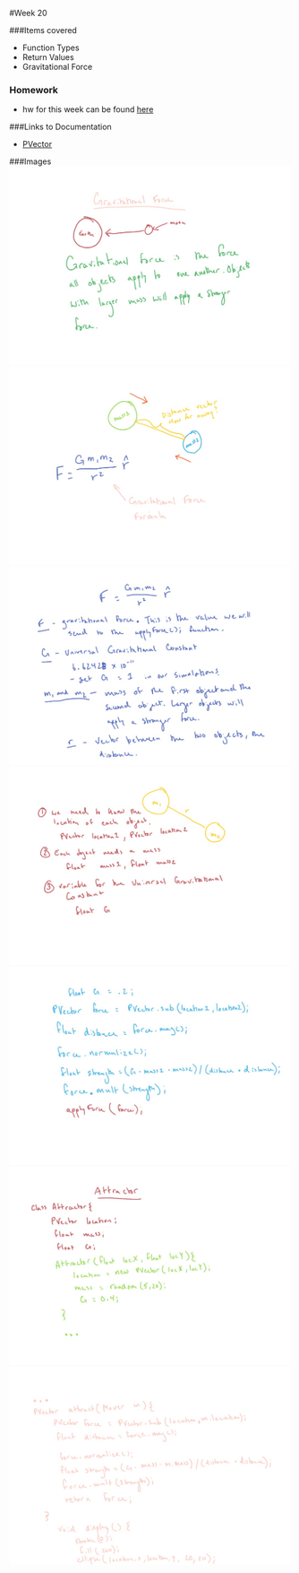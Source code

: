 #Week 20

###Items covered
* Function Types
* Return Values
* Gravitational Force

### Homework
* hw for this week can be found [here](https://github.com/mositech/CS2015/issues/45)

###Links to Documentation
* [PVector](https://processing.org/reference/PVector.html)


###Images
![gravForce](https://github.com/mositech/CS2015/blob/master/Class-Material/week20/imageNotes/01_gravForce.jpg?raw=true)
![gravFormula](https://github.com/mositech/CS2015/blob/master/Class-Material/week20/imageNotes/02_gravFormula.jpg?raw=true)
![formulaDefined](https://github.com/mositech/CS2015/blob/master/Class-Material/week20/imageNotes/03_formulaDefined.jpg?raw=true)
![thingsWeNeed](https://github.com/mositech/CS2015/blob/master/Class-Material/week20/imageNotes/04_thingsWeNeed.jpg?raw=true)
![codeForce](https://github.com/mositech/CS2015/blob/master/Class-Material/week20/imageNotes/05_codeForce.jpg?raw=true)
![attractor01](https://github.com/mositech/CS2015/blob/master/Class-Material/week20/imageNotes/07_attractor01.jpg?raw=true)
![attractor02](https://github.com/mositech/CS2015/blob/master/Class-Material/week20/imageNotes/08_attractor02.jpg?raw=true)